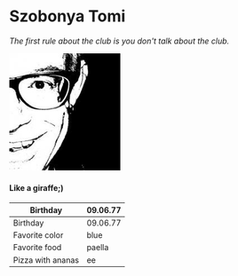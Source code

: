 # Szobonya Tomi
*The first rule about the club is you don't talk about the club.*

![Tomi](image/profilpic.jpg)

#### Like a giraffe;)


Birthday | 09.06.77
--- | --- 
Birthday | 09.06.77
Favorite color | blue 
Favorite food | paella 
Pizza with ananas | ee
